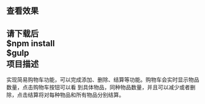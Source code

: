 查看效果
---
请下载后<br>
$npm install<br>
$gulp<br>
项目描述
---
实现简易购物车功能，可以完成添加、删除、结算等功能。购物车会实时显示物品数量，点击购物车按钮可以看
到具体物品，同种物品数量，并且可以减少或者删除，点击结算将对每种物品和所有物品分别结算。

